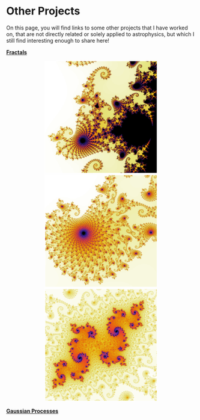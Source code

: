 # Other Projects

On this page, you will find links to some other projects that I have worked on, that are not directly related or solely applied to astrophysics, but which I still find interesting enough to share here!


[**Fractals**](https://hematthi.github.io/other_projects/fractals.html)
<center><img src="/other_projects/figures/mandelbrot_zoom5_color_N500.png" alt="Mandelbrot set" width="300"/><img src="/other_projects/figures/mandelbrot_zoom12_color_N1500.png" alt="Mandelbrot set" width="300"/><img src="/other_projects/figures/mandelbrot_zoom14_color_N3000.png" alt="Mandelbrot set" width="300"/></center>  

[**Gaussian Processes**](https://hematthi.github.io/other_projects/gaussian_processes.html)

